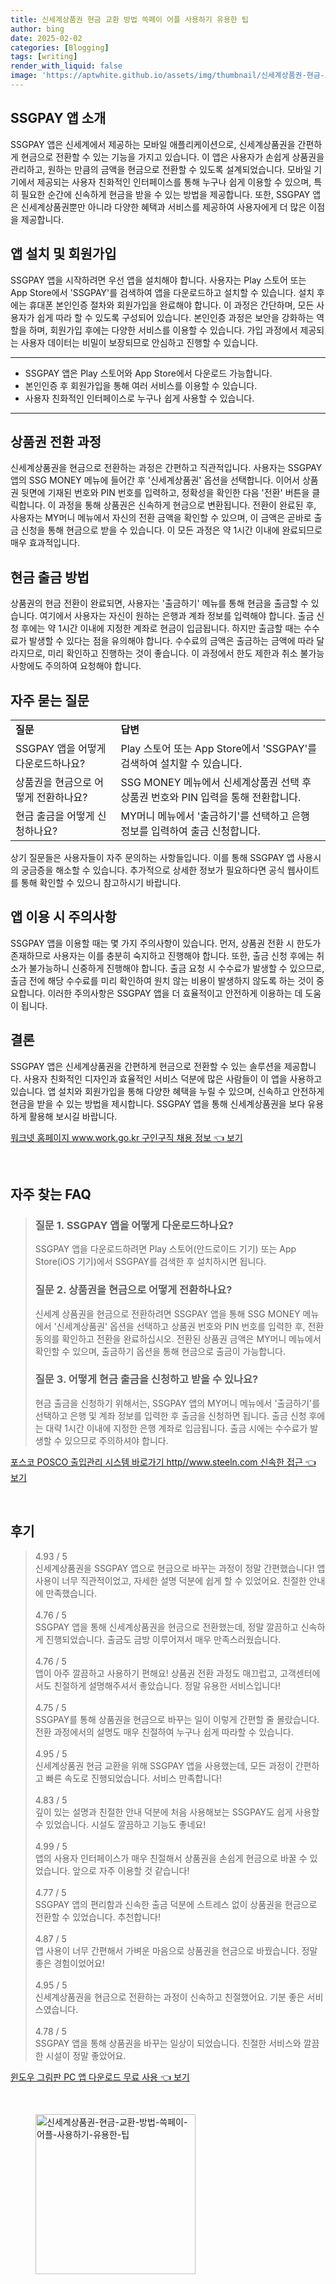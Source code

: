 ```yaml
---
title: 신세계상품권 현금 교환 방법 쓱페이 어플 사용하기 유용한 팁
author: bing
date: 2025-02-02
categories: [Blogging]
tags: [writing]
render_with_liquid: false
image: 'https://aptwhite.github.io/assets/img/thumbnail/신세계상품권-현금-교환-방법-쓱페이-어플-사용하기-유용한-팁.webp'
---
```



<h2 id='SSGPAY 앱 소개'>SSGPAY 앱 소개</h2>

<p>SSGPAY 앱은 신세계에서 제공하는 모바일 애플리케이션으로, 신세계상품권을 간편하게 현금으로 전환할 수 있는 기능을 가지고 있습니다. 이 앱은 사용자가 손쉽게 상품권을 관리하고, 원하는 만큼의 금액을 현금으로 전환할 수 있도록 설계되었습니다. 모바일 기기에서 제공되는 사용자 친화적인 인터페이스를 통해 누구나 쉽게 이용할 수 있으며, 특히 필요한 순간에 신속하게 현금을 받을 수 있는 방법을 제공합니다. 또한, SSGPAY 앱은 신세계상품권뿐만 아니라 다양한 혜택과 서비스를 제공하여 사용자에게 더 많은 이점을 제공합니다.</p>

<h2 id='앱 설치 및 회원가입'>앱 설치 및 회원가입</h2>

<p>SSGPAY 앱을 시작하려면 우선 앱을 설치해야 합니다. 사용자는 Play 스토어 또는 App Store에서 'SSGPAY'를 검색하여 앱을 다운로드하고 설치할 수 있습니다. 설치 후에는 휴대폰 본인인증 절차와 회원가입을 완료해야 합니다. 이 과정은 간단하며, 모든 사용자가 쉽게 따라 할 수 있도록 구성되어 있습니다. 본인인증 과정은 보안을 강화하는 역할을 하며, 회원가입 후에는 다양한 서비스를 이용할 수 있습니다. 가입 과정에서 제공되는 사용자 데이터는 비밀이 보장되므로 안심하고 진행할 수 있습니다.</p>

<hr />

<ul>
    <li>SSGPAY 앱은 Play 스토어와 App Store에서 다운로드 가능합니다.</li>
    <li>본인인증 후 회원가입을 통해 여러 서비스를 이용할 수 있습니다.</li>
    <li> 사용자 친화적인 인터페이스로 누구나 쉽게 사용할 수 있습니다.</li>
</ul>

<hr />

<h2 id='상품권 전환 과정'>상품권 전환 과정</h2>

<p>신세계상품권을 현금으로 전환하는 과정은 간편하고 직관적입니다. 사용자는 SSGPAY 앱의 SSG MONEY 메뉴에 들어간 후 '신세계상품권' 옵션을 선택합니다. 이어서 상품권 뒷면에 기재된 번호와 PIN 번호를 입력하고, 정확성을 확인한 다음 '전환' 버튼을 클릭합니다. 이 과정을 통해 상품권은 신속하게 현금으로 변환됩니다. 전환이 완료된 후, 사용자는 MY머니 메뉴에서 자신의 전환 금액을 확인할 수 있으며, 이 금액은 곧바로 출금 신청을 통해 현금으로 받을 수 있습니다. 이 모든 과정은 약 1시간 이내에 완료되므로 매우 효과적입니다.</p>

<h2 id='현금 출금 방법'>현금 출금 방법</h2>

<p>상품권의 현금 전환이 완료되면, 사용자는 '출금하기' 메뉴를 통해 현금을 출금할 수 있습니다. 여기에서 사용자는 자신이 원하는 은행과 계좌 정보를 입력해야 합니다. 출금 신청 후에는 약 1시간 이내에 지정한 계좌로 현금이 입금됩니다. 하지만 출금할 때는 수수료가 발생할 수 있다는 점을 유의해야 합니다. 수수료의 금액은 출금하는 금액에 따라 달라지므로, 미리 확인하고 진행하는 것이 좋습니다. 이 과정에서 한도 제한과 취소 불가능 사항에도 주의하여 요청해야 합니다.</p>

<h2 id='자주 묻는 질문'>자주 묻는 질문</h2>

<table>
    <tr>
        <td><b>질문</b></td>
        <td><b>답변</b></td>
    </tr>
    <tr>
        <td>SSGPAY 앱을 어떻게 다운로드하나요?</td>
        <td>Play 스토어 또는 App Store에서 'SSGPAY'를 검색하여 설치할 수 있습니다.</td>
    </tr>
    <tr>
        <td>상품권을 현금으로 어떻게 전환하나요?</td>
        <td>SSG MONEY 메뉴에서 신세계상품권 선택 후 상품권 번호와 PIN 입력을 통해 전환합니다.</td>
    </tr>
    <tr>
        <td>현금 출금을 어떻게 신청하나요?</td>
        <td>MY머니 메뉴에서 '출금하기'를 선택하고 은행 정보를 입력하여 출금 신청합니다.</td>
    </tr>
</table>

<p>상기 질문들은 사용자들이 자주 문의하는 사항들입니다. 이를 통해 SSGPAY 앱 사용시의 궁금증을 해소할 수 있습니다. 추가적으로 상세한 정보가 필요하다면 공식 웹사이트를 통해 확인할 수 있으니 참고하시기 바랍니다.</p>

<h2 id='앱 이용 시 주의사항'>앱 이용 시 주의사항</h2>

<p>SSGPAY 앱을 이용할 때는 몇 가지 주의사항이 있습니다. 먼저, 상품권 전환 시 한도가 존재하므로 사용자는 이를 충분히 숙지하고 진행해야 합니다. 또한, 출금 신청 후에는 취소가 불가능하니 신중하게 진행해야 합니다. 출금 요청 시 수수료가 발생할 수 있으므로, 출금 전에 해당 수수료를 미리 확인하여 원치 않는 비용이 발생하지 않도록 하는 것이 중요합니다. 이러한 주의사항은 SSGPAY 앱을 더 효율적이고 안전하게 이용하는 데 도움이 됩니다.</p>

<h2 id='결론'>결론</h2>

<p>SSGPAY 앱은 신세계상품권을 간편하게 현금으로 전환할 수 있는 솔루션을 제공합니다. 사용자 친화적인 디자인과 효율적인 서비스 덕분에 많은 사람들이 이 앱을 사용하고 있습니다. 앱 설치와 회원가입을 통해 다양한 혜택을 누릴 수 있으며, 신속하고 안전하게 현금을 받을 수 있는 방법을 제시합니다. SSGPAY 앱을 통해 신세계상품권을 보다 유용하게 활용해 보시길 바랍니다.</p>


<p><a class="click-button" title="워크넷 홈페이지 www.work.go.kr 구인구직 채용 정보" href="https://aptwhite.github.io/posts/%EC%9B%8C%ED%81%AC%EB%84%B7-%ED%99%88%ED%8E%98%EC%9D%B4%EC%A7%80-www.work.go.kr-%EA%B5%AC%EC%9D%B8%EA%B5%AC%EC%A7%81-%EC%B1%84%EC%9A%A9-%EC%A0%95%EB%B3%B4/" rel="dofollow">워크넷 홈페이지 www.work.go.kr 구인구직 채용 정보 👈 보기</a></p><br>
<h2 id='자주_찾는_FAQ'>자주 찾는 FAQ</h2>
<div itemscope="" itemtype="https://schema.org/FAQPage"> 
<blockquote> 
<div itemscope="" itemprop="mainEntity" itemtype="https://schema.org/Question"> 
<h3 itemprop="name">질문 1. SSGPAY 앱을 어떻게 다운로드하나요?</h3> 
<div itemscope="" itemprop="acceptedAnswer" itemtype="https://schema.org/Answer"> 
<span itemprop="text"> 
<p>SSGPAY 앱을 다운로드하려면 Play 스토어(안드로이드 기기) 또는 App Store(iOS 기기)에서 SSGPAY를 검색한 후 설치하시면 됩니다.</p> 
</span> 
</div> 
</div> 

<div itemscope="" itemprop="mainEntity" itemtype="https://schema.org/Question"> 
<h3 itemprop="name">질문 2. 상품권을 현금으로 어떻게 전환하나요?</h3> 
<div itemscope="" itemprop="acceptedAnswer" itemtype="https://schema.org/Answer"> 
<span itemprop="text"> 
<p>신세계 상품권을 현금으로 전환하려면 SSGPAY 앱을 통해 SSG MONEY 메뉴에서 '신세계상품권' 옵션을 선택하고 상품권 번호와 PIN 번호를 입력한 후, 전환 동의를 확인하고 전환을 완료하십시오. 전환된 상품권 금액은 MY머니 메뉴에서 확인할 수 있으며, 출금하기 옵션을 통해 현금으로 출금이 가능합니다.</p> 
</span> 
</div> 
</div> 

<div itemscope="" itemprop="mainEntity" itemtype="https://schema.org/Question"> 
<h3 itemprop="name">질문 3. 어떻게 현금 출금을 신청하고 받을 수 있나요?</h3> 
<div itemscope="" itemprop="acceptedAnswer" itemtype="https://schema.org/Answer"> 
<span itemprop="text"> 
<p>현금 출금을 신청하기 위해서는, SSGPAY 앱의 MY머니 메뉴에서 '출금하기'를 선택하고 은행 및 계좌 정보를 입력한 후 출금을 신청하면 됩니다. 출금 신청 후에는 대략 1시간 이내에 지정한 은행 계좌로 입금됩니다. 출금 시에는 수수료가 발생할 수 있으므로 주의하셔야 합니다.</p> 
</span> 
</div> 
</div> 
</blockquote> 
</div>
<p><a class="click-button" title="포스코 POSCO 출입관리 시스템 바로가기 http//www.steeln.com 신속한 접근" href="https://aptwhite.github.io/posts/%ED%8F%AC%EC%8A%A4%EC%BD%94-POSCO-%EC%B6%9C%EC%9E%85%EA%B4%80%EB%A6%AC-%EC%8B%9C%EC%8A%A4%ED%85%9C-%EB%B0%94%EB%A1%9C%EA%B0%80%EA%B8%B0-httpwww.steeln.com-%EC%8B%A0%EC%86%8D%ED%95%9C-%EC%A0%91%EA%B7%BC/" rel="dofollow">포스코 POSCO 출입관리 시스템 바로가기 http//www.steeln.com 신속한 접근 👈 보기</a></p><br>
<h2 id='후기'>후기</h2>
<div itemscope itemtype="https://schema.org/Product">
  <blockquote>
  <div itemprop="review" itemscope itemtype="https://schema.org/Review">
      <div itemprop="reviewRating" itemscope itemtype="https://schema.org/Rating"> <span itemprop="ratingValue">4.93</span> / <span itemprop="bestRating">5</span> </div>
      <span itemprop="reviewBody">신세계상품권을 SSGPAY 앱으로 현금으로 바꾸는 과정이 정말 간편했습니다! 앱 사용이 너무 직관적이었고, 자세한 설명 덕분에 쉽게 할 수 있었어요. 친절한 안내에 만족했습니다.</span>
  </div>
  <br>
  <div itemprop="review" itemscope itemtype="https://schema.org/Review">
      <div itemprop="reviewRating" itemscope itemtype="https://schema.org/Rating"> <span itemprop="ratingValue">4.76</span> / <span itemprop="bestRating">5</span> </div>
      <span itemprop="reviewBody">SSGPAY 앱을 통해 신세계상품권을 현금으로 전환했는데, 정말 깔끔하고 신속하게 진행되었습니다. 출금도 금방 이루어져서 매우 만족스러웠습니다.</span>
  </div>
  <br>
  <div itemprop="review" itemscope itemtype="https://schema.org/Review">
      <div itemprop="reviewRating" itemscope itemtype="https://schema.org/Rating"> <span itemprop="ratingValue">4.76</span> / <span itemprop="bestRating">5</span> </div>
      <span itemprop="reviewBody">앱이 아주 깔끔하고 사용하기 편해요! 상품권 전환 과정도 매끄럽고, 고객센터에서도 친절하게 설명해주셔서 좋았습니다. 정말 유용한 서비스입니다!</span>
  </div>
  <br>
  <div itemprop="review" itemscope itemtype="https://schema.org/Review">
      <div itemprop="reviewRating" itemscope itemtype="https://schema.org/Rating"> <span itemprop="ratingValue">4.75</span> / <span itemprop="bestRating">5</span> </div>
      <span itemprop="reviewBody">SSGPAY를 통해 상품권을 현금으로 바꾸는 일이 이렇게 간편할 줄 몰랐습니다. 전환 과정에서의 설명도 매우 친절하여 누구나 쉽게 따라할 수 있습니다.</span>
  </div>
  <br>
  <div itemprop="review" itemscope itemtype="https://schema.org/Review">
      <div itemprop="reviewRating" itemscope itemtype="https://schema.org/Rating"> <span itemprop="ratingValue">4.95</span> / <span itemprop="bestRating">5</span> </div>
      <span itemprop="reviewBody">신세계상품권 현금 교환을 위해 SSGPAY 앱을 사용했는데, 모든 과정이 간편하고 빠른 속도로 진행되었습니다. 서비스 만족합니다!</span>
  </div>
  <br>
  <div itemprop="review" itemscope itemtype="https://schema.org/Review">
      <div itemprop="reviewRating" itemscope itemtype="https://schema.org/Rating"> <span itemprop="ratingValue">4.83</span> / <span itemprop="bestRating">5</span> </div>
      <span itemprop="reviewBody">깊이 있는 설명과 친절한 안내 덕분에 처음 사용해보는 SSGPAY도 쉽게 사용할 수 있었습니다. 시설도 깔끔하고 기능도 좋네요!</span>
  </div>
  <br>
  <div itemprop="review" itemscope itemtype="https://schema.org/Review">
      <div itemprop="reviewRating" itemscope itemtype="https://schema.org/Rating"> <span itemprop="ratingValue">4.99</span> / <span itemprop="bestRating">5</span> </div>
      <span itemprop="reviewBody">앱의 사용자 인터페이스가 매우 친절해서 상품권을 손쉽게 현금으로 바꿀 수 있었습니다. 앞으로 자주 이용할 것 같습니다!</span>
  </div>
  <br>
  <div itemprop="review" itemscope itemtype="https://schema.org/Review">
      <div itemprop="reviewRating" itemscope itemtype="https://schema.org/Rating"> <span itemprop="ratingValue">4.77</span> / <span itemprop="bestRating">5</span> </div>
      <span itemprop="reviewBody">SSGPAY 앱의 편리함과 신속한 출금 덕분에 스트레스 없이 상품권을 현금으로 전환할 수 있었습니다. 추천합니다!</span>
  </div>
  <br>
  <div itemprop="review" itemscope itemtype="https://schema.org/Review">
      <div itemprop="reviewRating" itemscope itemtype="https://schema.org/Rating"> <span itemprop="ratingValue">4.87</span> / <span itemprop="bestRating">5</span> </div>
      <span itemprop="reviewBody">앱 사용이 너무 간편해서 가벼운 마음으로 상품권을 현금으로 바꿨습니다. 정말 좋은 경험이었어요!</span>
  </div>
  <br>
  <div itemprop="review" itemscope itemtype="https://schema.org/Review">
      <div itemprop="reviewRating" itemscope itemtype="https://schema.org/Rating"> <span itemprop="ratingValue">4.95</span> / <span itemprop="bestRating">5</span> </div>
      <span itemprop="reviewBody">신세계상품권을 현금으로 전환하는 과정이 신속하고 친절했어요. 기분 좋은 서비스였습니다.</span>
  </div>
  <br>
  <div itemprop="review" itemscope itemtype="https://schema.org/Review">
      <div itemprop="reviewRating" itemscope itemtype="https://schema.org/Rating"> <span itemprop="ratingValue">4.78</span> / <span itemprop="bestRating">5</span> </div>
      <span itemprop="reviewBody">SSGPAY 앱을 통해 상품권을 바꾸는 일상이 되었습니다. 친절한 서비스와 깔끔한 시설이 정말 좋았어요.</span>
  </div>
  </blockquote>
</div>
<p><a class="click-button" title="윈도우 그림판 PC 앱 다운로드 무료 사용" href="https://aptwhite.github.io/posts/%EC%9C%88%EB%8F%84%EC%9A%B0-%EA%B7%B8%EB%A6%BC%ED%8C%90-PC-%EC%95%B1-%EB%8B%A4%EC%9A%B4%EB%A1%9C%EB%93%9C-%EB%AC%B4%EB%A3%8C-%EC%82%AC%EC%9A%A9/" rel="dofollow">윈도우 그림판 PC 앱 다운로드 무료 사용 👈 보기</a></p><br>
<figure class="image"><img src="https://aptwhite.github.io/assets/img/thumbnail/신세계상품권-현금-교환-방법-쓱페이-어플-사용하기-유용한-팁.webp" alt="신세계상품권-현금-교환-방법-쓱페이-어플-사용하기-유용한-팁" width="256" height="256"></figure>